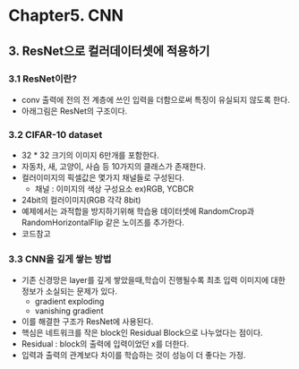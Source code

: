 # Chapter5. CNN

## 3. ResNet으로 컬러데이터셋에 적용하기
### 3.1 ResNet이란?
- conv 출력에 전의 전 계층에 쓰인 입력을 더함으로써 특징이 유실되지 않도록 한다.
- 아래그림은 ResNet의 구조이다.

### 3.2 CIFAR-10 dataset
- 32 * 32 크기의 이미지 6만개를 포함한다.
- 자동차, 새, 고양이, 사슴 등 10가지의 클래스가 존재한다.
- 컬러이미지의 픽셀값은 몇가지 채널들로 구성된다.
    - 채널 : 이미지의 색상 구성요소 ex)RGB, YCBCR
- 24bit의 컬러이미지(RGB 각각 8bit)
- 예제에서는 과적합을 방지하기위해 학습용 데이터셋에 RandomCrop과 RandomHorizontalFlip 같은 노이즈를 추가한다.
- 코드참고
### 3.3 CNN을 깊게 쌓는 방법
- 기존 신경망은 layer를 깊게 쌓았을때,학습이 진행될수록 최초 입력 이미지에 대한 정보가 소실되는 문제가 있다.
    - gradient exploding
    - vanishing gradient
- 이를 해결한 구조가 ResNet에 사용된다.
- 핵심은 네트워크를 작은 block인 Residual Block으로 나누었다는 점이다.
- Residual : block의 출력에 입력이었던 x를 더한다. 
- 입력과 출력의 관계보다 차이를 학습하는 것이 성능이 더 좋다는 가정.
